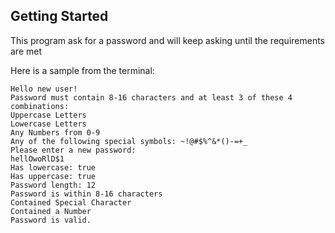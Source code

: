 ## Getting Started
This program ask for a password and will keep asking until the requirements are met

Here is a sample from the terminal:
```
Hello new user!
Password must contain 8-16 characters and at least 3 of these 4 combinations: 
Uppercase Letters
Lowercase Letters
Any Numbers from 0-9
Any of the following special symbols: ~!@#$%^&*()-=+_
Please enter a new password:
hellOwoRlD$1
Has lowercase: true
Has uppercase: true
Password length: 12
Password is within 8-16 characters
Contained Special Character
Contained a Number
Password is valid.
```
